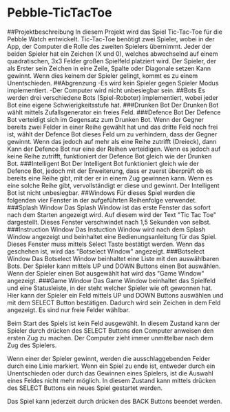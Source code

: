 # Pebble-TicTacToe
##Projektbeschreibung
In diesem Projekt wird das Spiel Tic-Tac-Toe für die Pebble Watch entwickelt.
Tic-Tac-Toe benötigt zwei Spieler, wobei in der App, der Computer die Rolle des zweiten Spielers übernimmt.
Jeder der beiden Spieler hat ein Zeichen (X und 0), welches abwechselnd auf einem quadratischen, 3x3 Felder großen Spielfeld platziert wird. Der Spieler, der als Erster sein Zeichen in eine Zeile, Spalte oder Diagonale setzen Kann gewinnt. Wenn dies keinem der Spieler gelingt, kommt es zu einem Unentschieden.
##Abgrenzung
-Es wird kein Spieler gegen Spieler Modus implementiert.
-Der Computer wird nicht unbesiegbar sein.
##Bots
Es werden drei verschiedene Bots (Spiel-Roboter) implementiert, wobei jeder Bot eine eigene Schwierigkeitsstufe hat.
###Drunken Bot
Der Drunken Bot wählt mittels Zufallsgenerator ein freies Feld.
###Defence Bot
Der Defence Bot verteidigt sich im Gegensatz zum Drunken Bot. Wenn der Gegner bereits zwei Felder in einer Reihe gewählt hat und das dritte Feld noch frei ist, wählt der Defence Bot dieses Feld um zu verhindern, dass der Gegner gewinnt. Wenn das jedoch auf mehr als eine Reihe zutrifft (Dreieck), dann Kann der Defence Bot nur eine der Reihen verteidigen. Wenn es jedoch auf keine Reihe zutrifft, funktioniert der Defence Bot gleich wie der Drunken Bot.
###Intelligent Bot
Der Intelligent Bot funktioniert gleich wie der Defence Bot, jedoch mit der Erweiterung, dass er zuerst überprüft ob es bereits eine Reihe gibt, mit der er in einem Zug gewinnen kann. Wenn es eine solche Reihe gibt, vervollständigt er diese und gewinnt. Der Intelligent Bot ist nicht unbesiegbar.
##Windows
Für dieses Spiel werden die folgenden vier Fenster in der aufgeführten Reihenfolge verwendet.
###Splash Window
Das Splash Window ist das erste Fenster das sofort nach dem Starten angezeigt wird. Auf diesem wird der Text "Tic Tac Toe" dargestellt. Dieses Fenster verschwindet nach 1,5 Sekunden von selbst.
###Instruction Window
Das Instuction Window wird nach dem Splash Window angezeigt und beinhaltet eine Bedienungsanleitung für das Spiel.
Dieses Fenster muss mittels Select Taste bestätigt werden. Wenn das geschehen ist, wird das "Botselect Window" angezeigt.
###Botselect Window
Das Botselect Window beinhaltet eine Liste mit den auswählbaren Bots. Der Spieler kann mittels UP und DOWN Buttons einen Bot auswählen. Wenn der Spieler einen Bot ausgewählt hat wird das "Game Window"  angezeigt.
###Game Window
Das Game Window beinhaltet das Spielfeld und eine Statusleiste, in der steht welcher Spieler wie oft gewonnen hat.
Hier kann der Spieler ein Feld mittels UP und DOWN Buttons auswählen und mit dem SELECT Button bestätigen.
Dadurch wird sein Zeichen in dem Feld angezeigt. Es sind nur freie Felder wählbar.

Beim Start des Spiels ist kein Feld ausgewählt. In diesem Zustand kann der Spieler durch drücken des SELECT Buttons den Computer anweisen den ersten Zug zu machen. Der Computer zieht immer unmittelbar nach dem Zug des Spielers.

Wenn einer der Spieler gewinnt, werden die ausschlaggebenden Felder durch eine Linie markiert. Wenn ein Spiel zu ende ist, entweder durch ein Unentschieden oder durch das Gewinnen eines Spielers, ist die Auswahl eines Feldes nicht mehr möglich. In diesem Zustand kann mittels drücken des SELECT Buttons ein neues Spiel gestartet werden.

Das Spiel kann jederzeit durch drücken des BACK Buttons beendet werden.
